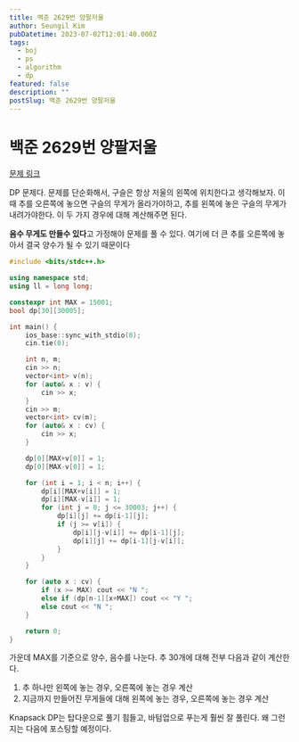 ```yaml
---
title: 백준 2629번 양팔저울
author: Seungil Kim
pubDatetime: 2023-07-02T12:01:40.000Z
tags:
  - boj
  - ps
  - algorithm
  - dp
featured: false
description: ""
postSlug: 백준 2629번 양팔저울
---
```

# 백준 2629번 양팔저울

[문제 링크](https://www.acmicpc.net/problem/2629)

DP 문제다.
문제를 단순화해서, 구슬은 항상 저울의 왼쪽에 위치한다고 생각해보자.
이 때 추를 오른쪽에 놓으면 구슬의 무게가 올라가야하고, 추를 왼쪽에 놓은 구슬의 무게가 내려가야한다. 이 두 가지 경우에 대해 계산해주면 된다.

**음수 무게도 만들수 있다**고 가정해야 문제를 풀 수 있다. 여기에 더 큰 추를 오른쪽에 놓아서 결국 양수가 될 수 있기 때문이다


```cpp
#include <bits/stdc++.h>

using namespace std;
using ll = long long;

constexpr int MAX = 15001;
bool dp[30][30005];

int main() {
    ios_base::sync_with_stdio(0);
    cin.tie(0);

    int n, m;
    cin >> n;
    vector<int> v(n);
    for (auto& x : v) {
        cin >> x;
    }
    cin >> m;
    vector<int> cv(m);
    for (auto& x : cv) {
        cin >> x;
    }

    dp[0][MAX+v[0]] = 1;
    dp[0][MAX-v[0]] = 1;

    for (int i = 1; i < n; i++) {
        dp[i][MAX+v[i]] = 1;
        dp[i][MAX-v[i]] = 1;
        for (int j = 0; j <= 30003; j++) {
            dp[i][j] += dp[i-1][j];
            if (j >= v[i]) {
                dp[i][j-v[i]] += dp[i-1][j];
                dp[i][j] += dp[i-1][j-v[i]];
            }
        }
    }

    for (auto x : cv) {
        if (x >= MAX) cout << "N ";
        else if (dp[n-1][x+MAX]) cout << "Y ";
        else cout << "N ";
    }

    return 0;
}
```

가운데 MAX를 기준으로 양수, 음수를 나눈다. 
추 30개에 대해 전부 다음과 같이 계산한다. 
1. 추 하나만 왼쪽에 놓는 경우, 오른쪽에 놓는 경우 계산
2. 지금까지 만들어진 무게들에 대해 왼쪽에 놓는 경우, 오른쪽에 놓는 경우 계산

Knapsack DP는 탑다운으로 풀기 힘들고, 바텀업으로 푸는게 훨씬 잘 풀린다.
왜 그런지는 다음에 포스팅할 예정이다. 
